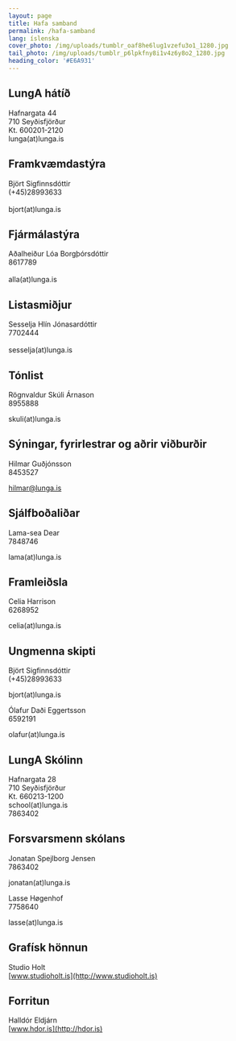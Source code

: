 ```yaml
---
layout: page
title: Hafa samband
permalink: /hafa-samband
lang: íslenska
cover_photo: /img/uploads/tumblr_oaf8he6lug1vzefu3o1_1280.jpg
tail_photo: /img/uploads/tumblr_p6lpkfny8i1v4z6y8o2_1280.jpg
heading_color: '#E6A931'
---
```

## LungA hátíð

Hafnargata 44<br>
710 Seyðisfjörður<br>
Kt. 600201-2120<br>
lunga(at)lunga.is<br>

## Framkvæmdastýra

Björt Sigfinnsdóttir<br>
(+45)28993633<br>\
bjort(at)lunga.is

## Fjármálastýra

Aðalheiður Lóa Borgþórsdóttir<br>
8617789<br>\
alla(at)lunga.is

## Listasmiðjur

Sesselja Hlín Jónasardóttir<br>
7702444<br>\
sesselja(at)lunga.is

## Tónlist

Rögnvaldur Skúli Árnason<br>
8955888<br>

skuli(at)lunga.is

## Sýningar, fyrirlestrar og aðrir viðburðir

Hilmar Guðjónsson<br>
8453527<br>

hilmar@lunga.is

## Sjálfboðaliðar

Lama-sea Dear<br>
7848746<br>

lama(at)lunga.is

## Framleiðsla

Celia Harrison<br>
6268952<br>

celia(at)lunga.is

## Ungmenna skipti

Björt Sigfinnsdóttir<br>
(+45)28993633<br>

bjort(at)lunga.is

Ólafur Daði Eggertsson<br>
6592191<br>

olafur(at)lunga.is

## LungA Skólinn

Hafnargata 28<br>
710 Seyðisfjörður<br>
Kt. 660213-1200<br>
school(at)lunga.is<br>
7863402

## Forsvarsmenn skólans

Jonatan Spejlborg Jensen<br>
7863402<br>

jonatan(at)lunga.is

Lasse Høgenhof<br>
7758640<br>

lasse(at)lunga.is

## Grafísk hönnun

Studio Holt<br>
[www.studioholt.is](http://www.studioholt.is)

## Forritun

Halldór Eldjárn<br>
[www.hdor.is](http://hdor.is)
